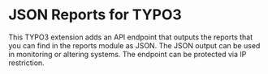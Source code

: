 # JSON Reports for TYPO3

This TYPO3 extension adds an API endpoint that outputs the reports that you can find in the reports module as JSON.
 The JSON output can be used in monitoring or altering systems. The endpoint can be protected via IP restriction.